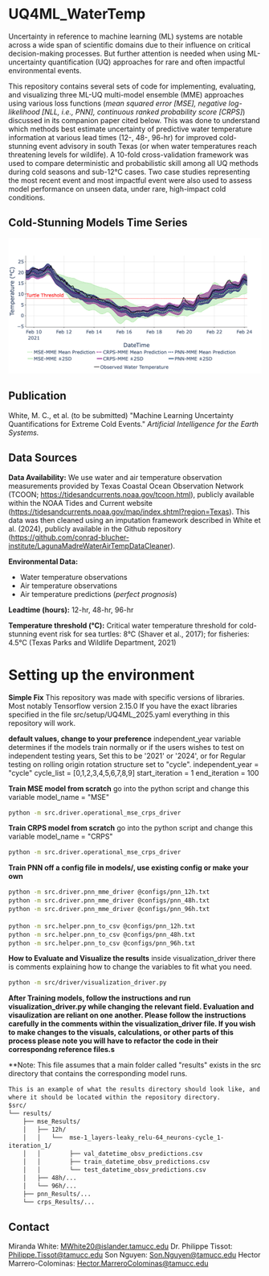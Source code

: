 # UQ4ML_WaterTemp
Uncertainty in reference to machine learning (ML) systems are notable across a wide span of scientific domains due to their influence on critical decision-making processes. But further attention is needed when using ML-uncertainty quantification (UQ) approaches for rare and often impactful environmental events.  

This repository contains several sets of code for implementing, evaluating, and visualizing three ML-UQ multi-model ensemble (MME) approaches using various loss functions (_mean squared error [MSE], negative log-likelihood [NLL, i.e., PNN], continuous ranked probability score [CRPS]_) discussed in its companion paper cited below. This was done to understand which methods best estimate uncertainty of predictive water temperature information at various lead times (12-, 48-, 96-hr) for improved cold-stunning event advisory in south Texas (or when water temperatures reach threatening levels for wildlife). A 10-fold cross-validation framework was used to compare deterministic and probabilistic skill among all UQ methods during cold seasons and sub-12°C cases. Two case studies representing the most recent event and most impactful event were also used to assess model performance on unseen data, under rare, high-impact cold conditions. 

## Cold-Stunning Models Time Series
![ColdStunNet Overview](images/image10.png)

## Publication
White, M. C., et al. (to be submitted) "Machine Learning Uncertainty Quantifications for Extreme Cold Events." _Artificial Intelligence for the Earth Systems._

## Data Sources

**Data Availability:**
We use water and air temperature observation measurements provided by Texas Coastal Ocean Observation Network (TCOON; https://tidesandcurrents.noaa.gov/tcoon.html), publicly available within the NOAA Tides and Current website (https://tidesandcurrents.noaa.gov/map/index.shtml?region=Texas). This data was then cleaned using an imputation framework described in White et al. (2024), publicly available in the Github repository (https://github.com/conrad-blucher-institute/LagunaMadreWaterAirTempDataCleaner).

**Environmental Data:**
- Water temperature observations
- Air temperature observations
- Air temperature predictions (_perfect prognosis_)

**Leadtime (hours):** 12-hr, 48-hr, 96-hr

**Temperature threshold (°C):** Critical water temperature threshold for cold-stunning event risk for sea turtles: 8°C (Shaver et al., 2017); for fisheries: 4.5°C (Texas Parks and Wildlife Department, 2021)


# Setting up the environment
**Simple Fix**
This repository was made with specific versions of libraries. Most notably Tensorflow version 2.15.0
If you have the exact libraries specified in the file src/setup/UQ4ML_2025.yaml everything in this repository will work. 


**default values, change to your preference**
independent_year variable determines if the models train normally or if the users wishes to test on independent testing years, Set this to be '2021' or '2024', or for Regular testing on rolling origin rotation structure set to "cycle".
independent_year = "cycle"
cycle_list = [0,1,2,3,4,5,6,7,8,9] 
start_iteration = 1
end_iteration = 100

**Train MSE model from scratch**
go into the python script and change this variable
model_name = "MSE"
```bash
python -m src.driver.operational_mse_crps_driver 
```

**Train CRPS model from scratch**
go into the python script and change this variable
model_name = "CRPS" 
```bash
python -m src.driver.operational_mse_crps_driver 
```

**Train PNN off a config file in models/, use existing config or make your own**
```bash
python -m src.driver.pnn_mme_driver @configs/pnn_12h.txt
python -m src.driver.pnn_mme_driver @configs/pnn_48h.txt
python -m src.driver.pnn_mme_driver @configs/pnn_96h.txt

python -m src.helper.pnn_to_csv @configs/pnn_12h.txt
python -m src.helper.pnn_to_csv @configs/pnn_48h.txt
python -m src.helper.pnn_to_csv @configs/pnn_96h.txt
```

**How to Evaluate and Visualize the results**
inside visualization_driver there is comments explaining how to change the variables to fit what you need.
```bash
python -m src/driver/visualization_driver.py
```

**After Training models, follow the instructions and run visualization_driver.py while changing the relevant field. Evaluation and visaulization are reliant on one another. Please follow the instructions carefully in the comments within the visualization_driver file.
If you wish to make changes to the visuals, calculations, or other parts of this process please note you will have to refactor the code in their correspondng reference files.s**

**Note: This file assumes that a main folder called "results" exists in the src directory that contains the corresponding model runs.
```
This is an example of what the results directory should look like, and where it should be located within the repository directory.
$src/
└── results/
    ├── mse_Results/
    │   ├── 12h/
    │   │   └──  mse-1_layers-leaky_relu-64_neurons-cycle_1-iteration_1/
    │   │        ├── val_datetime_obsv_predictions.csv
    │   │        ├── train_datetime_obsv_predictions.csv
    │   │        └── test_datetime_obsv_predictions.csv
    │   ├── 48h/...
    │   └── 96h/...
    ├── pnn_Results/...
    └── crps_Results/...
```

## Contact
Miranda White: [MWhite20@islander.tamucc.edu](mailto:mwhite20@islander.tamucc.edu)
Dr. Philippe Tissot: [Philippe.Tissot@tamucc.edu](mailto:Philippe.Tissot@tamucc.edu)
Son Nguyen: [Son.Nguyen@tamucc.edu](mailto:Son.Nguyen@tamucc.edu)
Hector Marrero-Colominas: [Hector.MarreroColominas@tamucc.edu](mailto:Hector.MarreroColominas@tamucc.edu)